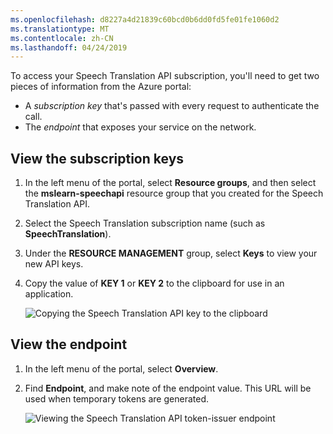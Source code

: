 ```yaml
---
ms.openlocfilehash: d8227a4d21839c60bcd0b6dd0fd5fe01fe1060d2
ms.translationtype: MT
ms.contentlocale: zh-CN
ms.lasthandoff: 04/24/2019
---
```

To access your Speech Translation API subscription, you'll need to get two pieces of information from the Azure portal:

- A *subscription key* that's passed with every request to authenticate the call.
- The *endpoint* that exposes your service on the network.

## <a name="view-the-subscription-keys"></a>View the subscription keys

1. In the left menu of the portal, select **Resource groups**, and then select the **mslearn-speechapi** resource group that you created for the Speech Translation API.

1. Select the Speech Translation subscription name (such as **SpeechTranslation**).
1. Under the **RESOURCE MANAGEMENT** group, select **Keys** to view your new API keys.
1. Copy the value of **KEY 1** or **KEY 2** to the clipboard for use in an application.

    ![Copying the Speech Translation API key to the clipboard](../media/4-access-keys-and-endpoints-keys.png)

## <a name="view-the-endpoint"></a>View the endpoint

1. In the left menu of the portal, select **Overview**. 
1. Find **Endpoint**, and make note of the endpoint value. This URL will be used when temporary tokens are generated.

    ![Viewing the Speech Translation API token-issuer endpoint](../media/4-access-keys-and-endpoints-url.png)